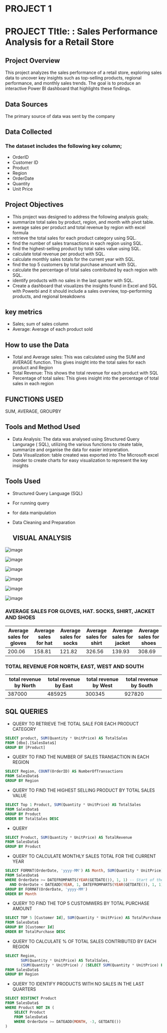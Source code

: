 # PROJECT 1
# PROJECT TItle: : Sales Performance Analysis for a Retail Store 
## Project Overview
This project analyzes the sales performance of a retail store, exploring sales data to uncover key insights such as top-selling products, regional performance, and monthly sales trends. The goal is to produce an interactive Power BI dashboard that highlights these findings. 
## Data Sources
The primary source of data was sent by the company
## Data Collected
### The dataset includes the following key column;
- OrderID
- Customer ID
- Product
- Region
- OrderDate
- Quantity
- Unit Price

 ## Project Objectives
- This project was designed to address the following analysis goals;
- summarize total sales by product, region, and month with pivot table.
- average sales per product and total revenue by region with excel formula
- retrieve the total sales for each product category using SQL.
- find the number of sales transactions in each region using SQL.
- find the highest-selling product by total sales value using SQL.
- calculate total revenue per product with SQL.
- calculate monthly sales totals for the current year with SQL.
- find the top 5 customers by total purchase amount with SQL.
- calculate the percentage of total sales contributed by each region with SQL.
- identify products with no sales in the last quarter with SQL.
- Create a dashboard that visualizes the insights found in Excel and SQL with Powerbi and it should include a sales overview, top-performing products, and regional breakdowns
 ## key metrics 
- Sales; sum of sales column
- Average: Average of each product sold

 ## How to use the Data
- Total and Average sales: This was calculated using the SUM and AVERAGE function. This gives insight into the total sales for each product and Region
- Total Revenue: This shows the total revenue for each product with SQL
  Percentage of total sales: This gives insight into the percentage of total sales in each region
## FUNCTIONS USED
SUM, AVERAGE, GROUPBY
## Tools and Method Used
- Data Analysis: The data was analysed using Structured Query Langurage ( SQL), utilizing the various functions  to cteate table, summarize and organise the data for easier intrpretation.
- Data Visualization: table created was exported into The Microsoft excel inorder to create charts for easy visualization to represent the key insights
## Tools Used
- Structured Query Language (SQL)
- For running query
- for data manipulation
- Data Cleaning and Preparation

 
  ## VISUAL ANALYSIS	
	
![image](https://github.com/user-attachments/assets/50113805-7402-49c7-9556-e8f1e77ddcd7)
	
![image](https://github.com/user-attachments/assets/45893bbf-d05f-41b5-b827-639b2b42a676)

![image](https://github.com/user-attachments/assets/4ce3e2d9-ef21-4489-9998-a88a65aad66f)
	
![image](https://github.com/user-attachments/assets/77af6086-4263-437b-b0c5-9de5b39c41bb)
	
![image](https://github.com/user-attachments/assets/d2adbe1b-0e36-4340-8171-b0a818775115)

![image](https://github.com/user-attachments/assets/e87008c9-547d-40eb-9876-cb6f4a48a13b)


### AVERAGE SALES FOR GLOVES, HAT. SOCKS, SHIRT, JACKET AND SHOES
|Average sales for gloves|Average sales for hat|Average sales for socks|Average sales for shirt|Average sales for jacket|Average sales for shoes|
|-----------|---------|---------|---------|--------|----------|
|200.06|158.81|121.82|326.56|139.93|308.69|


### TOTAL REVENUE FOR NORTH, EAST, WEST AND SOUTH
|total revenue by North|total revenue by East|total revenue by West|total revenue by South|
|-----------|---------|---------|---------|
|387000|485925|300345|927820|


## SQL QUERIES
- QUERY TO RETRIEVE THE TOTAL SALE FOR EACH PRODUCT CATEGORY
 ```SQL
SELECT product, SUM(Quantity * UnitPrice) AS TotalSales
FROM [dbo].[SalesData$]
GROUP BY [Product]
  ```
- QUERY TO FIND THE NUMBER OF SALES TRANSACTION IN EACH REGION
```SQL
SELECT Region, COUNT(OrderID) AS NumberOfTransactions
FROM SalesData$
GROUP BY Region
```
- QUERY TO FIND THE HIGHEST SELLING PRODUCT BY TOTAL SALES VALUE
 ```SQL
SELECT Top 1 Product, SUM(Quantity * UnitPrice) AS TotalSales
FROM SalesData$
GROUP BY Product
ORDER BY TotalSales DESC
```
- QUERY

``` SQL
SELECT Product, SUM(Quantity * UnitPrice) AS TotalRevenue
FROM SalesData$
GROUP BY Product
```
- QUERY TO CALCULATE MONTHLY SALES TOTAL FOR THE CURRENT YEAR
``` SQL
SELECT FORMAT(OrderDate, 'yyyy-MM') AS Month, SUM(Quantity * UnitPrice) AS TotalSales
FROM SalesData$
WHERE OrderDate >= DATEFROMPARTS(YEAR(GETDATE()), 1, 1) -- Start of the current year
  AND OrderDate < DATEADD(YEAR, 1, DATEFROMPARTS(YEAR(GETDATE()), 1, 1)) -- Start of the next year
GROUP BY FORMAT(OrderDate, 'yyyy-MM')
ORDER BY Month
```
- QUERY TO FIND THE TOP 5 CUSTOMWERS BY TOTAL PURCHASE AMOUNT

``` SQL
SELECT TOP 5 [Customer Id], SUM(Quantity * UnitPrice) AS TotalPurchase
FROM SalesData$
GROUP BY [Customer Id]
ORDER BY TotalPurchase DESC
```
- QUERY TO CALCULATE % OF TOTAL SALES CONTRIBUTED BY EACH REGION
``` SQL
SELECT Region, 
       SUM(Quantity * UnitPrice) AS TotalSales,
       (SUM(Quantity * UnitPrice) / (SELECT SUM(Quantity * UnitPrice) FROM SalesData$) * 100) AS PercentageContribution
FROM SalesData$
GROUP BY Region
```
- QUERY TO IDENTIFY PRODUCTS WITH NO SALES IN THE LAST QUARTERS
``` SQL
SELECT DISTINCT Product
FROM SalesData$
WHERE Product NOT IN (
    SELECT Product
    FROM SalesData$
    WHERE OrderDate >= DATEADD(MONTH, -3, GETDATE())
)
```
